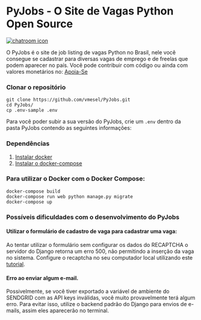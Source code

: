 # PyJobs - O Site de Vagas Python Open Source
[![chatroom icon](https://patrolavia.github.io/telegram-badge/chat.png)](https://t.me/joinchat/Cc8X5A-re7F8F4AIP0lSeg)

O PyJobs é o site de job listing de vagas Python no Brasil, nele você consegue se cadastrar para diversas vagas de emprego e de freelas que podem aparecer no país. Você pode contribuir com código ou ainda com valores monetários no: [Apoia-Se](https://apoia.se/pyjobs)

### Clonar o repositório
```
git clone https://github.com/vmesel/PyJobs.git
cd PyJobs/
cp .env-sample .env

```

Para você poder subir a sua versão do PyJobs, crie um `.env` dentro da pasta PyJobs contendo as seguintes informações:

### Dependências

1. [Instalar docker](https://docs.docker.com/install/)
2. [Instalar o docker-compose](https://docs.docker.com/compose/install/)


### Para utilizar o Docker com o Docker Compose:

```
docker-compose build
docker-compose run web python manage.py migrate
docker-compose up
```

### Possíveis dificuldades com o desenvolvimento do PyJobs

#### Utilizar o formulário de cadastro de vaga para cadastrar uma vaga:

Ao tentar utilizar o formulário sem configurar os dados do RECAPTCHA o servidor do Django retorna um erro 500, não permitindo a inserção da vaga no sistema. Configure o recaptcha no seu computador local utilizando este [tutorial](https://stackoverflow.com/questions/46421887/how-to-use-recaptcha-v2-on-localhost?rq=1).

#### Erro ao enviar algum e-mail.

Possivelmente, se você tiver exportado a variável de ambiente do SENDGRID com as API keys inválidas, você muito provavelmente terá algum erro. Para evitar isso, utilize o backend padrão do Django para envios de e-mails, assim eles aparecerão no terminal.
